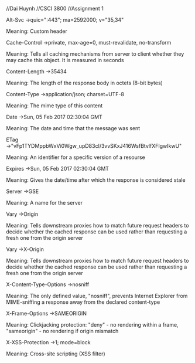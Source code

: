 //Dai Huynh
//CSCI 3800
//Assignment 1


Alt-Svc →quic=":443"; ma=2592000; v="35,34"

Meaning: Custom header

Cache-Control →private, max-age=0, must-revalidate, no-transform

Meaning: Tells all caching mechanisms from server to client whether they may cache this object. It is measured in seconds

Content-Length →35434

Meaning: The length of the response body in octets (8-bit bytes)

Content-Type →application/json; charset=UTF-8

Meaning: The mime type of this content

Date →Sun, 05 Feb 2017 02:30:04 GMT

Meaning: The date and time that the message was sent

ETag →"vFp1TYDMppbWxVi0Wgw_upD83cI/3vvSKxJ416WsfBtvlfXFIgwIkwU"

Meaning: An identifier for a specific version of a resourse

Expires →Sun, 05 Feb 2017 02:30:04 GMT

Meaning: Gives the date/time after which the response is considered stale

Server →GSE

Meaning: A name for the server

Vary →Origin

Meaning: Tells downstream proxies how to match future request headers to decide whether the cached response can be used rather than requesting a fresh one from the origin server

Vary →X-Origin

Meaning: Tells downstream proxies how to match future request headers to decide whether the cached response can be used rather than requesting a fresh one from the origin server 

X-Content-Type-Options →nosniff

Meaning: The only defined value, "nosniff", prevents Internet Explorer from MIME-sniffing a response away from the declared content-type

X-Frame-Options →SAMEORIGIN

Meaning: Clickjacking protection: "deny" - no rendering within a frame, "sameorigin" - no rendering if origin mismatch

X-XSS-Protection →1; mode=block

Meaning: Cross-site scripting (XSS filter)
